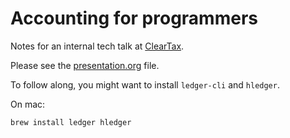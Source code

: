 # Accounting for programmers

Notes for an internal tech talk at [ClearTax](https://cleartax.in).

Please see the [presentation.org](presentation.org) file.

To follow along, you might want to install `ledger-cli` and `hledger`.

On mac:

    brew install ledger hledger


